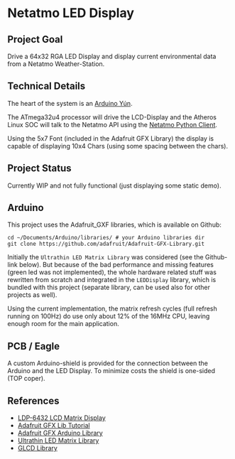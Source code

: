 Netatmo LED Display
===================

Project Goal
------------

Drive a 64x32 RGA LED Display and display current environmental data
from a Netatmo Weather-Station.

Technical Details
-----------------

The heart of the system is an
[Arduino Yún](http://arduino.cc/en/Main/ArduinoBoardYun?from=Products.ArduinoYUN).

The ATmega32u4 processor will drive the LCD-Display and the Atheros
Linux SOC will talk to the Netatmo API using the
[Netatmo Python Client](https://github.com/remuslazar/netatmo-python).

Using the 5x7 Font (included in the Adafruit GFX Library) the display
is capable of displaying 10x4 Chars (using some spacing between the
chars).


Project Status
--------------

Currently WIP and not fully functional (just displaying some static
demo).

Arduino
-------

This project uses the Adafruit_GXF libraries, which is available on
Github:

```
cd ~/Documents/Arduino/libraries/ # your Arduino libraries dir
git clone https://github.com/adafruit/Adafruit-GFX-Library.git
```

Initially the `Ultrathin LED Matrix Library` was considered (see the
Github-link below). But because of the bad performance and missing
features (green led was not implemented), the whole hardware related
stuff was rewritten from scratch and integrated in the `LEDDisplay`
library, which is bundled with this project (separate library, can be
used also for other projects as well).

Using the current implementation, the matrix refresh cycles (full
refresh running on 100Hz) do use only about 12% of the 16MHz CPU,
leaving enough room for the main application.


PCB / Eagle
-----------

A custom Arduino-shield is provided for the connection between the
Arduino and the LED Display. To minimize costs the shield is one-sided
(TOP coper).


References
----------

* [LDP-6432 LCD Matrix Display](http://www.embeddedadventures.com/led_matrix_display_LDP-6432.html)
* [Adafruit GFX Lib Tutorial](https://learn.adafruit.com/downloads/pdf/adafruit-gfx-graphics-library.pdf)
* [Adafruit GFX Arduino Library](https://github.com/adafruit/Adafruit-GFX-Library)
* [Ultrathin LED Matrix Library](https://github.com/Seeed-Studio/Ultrathin_LED_Matrix)
* [GLCD Library](https://github.com/andygock/glcd)
